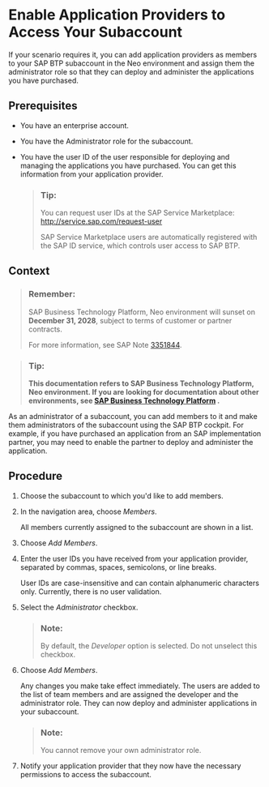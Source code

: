 <!-- loiofa1bd9cf472e46d49472092ffedf7307 -->

# Enable Application Providers to Access Your Subaccount

If your scenario requires it, you can add application providers as members to your SAP BTP subaccount in the Neo environment and assign them the administrator role so that they can deploy and administer the applications you have purchased.



## Prerequisites

-   You have an enterprise account.
-   You have the Administrator role for the subaccount.
-   You have the user ID of the user responsible for deploying and managing the applications you have purchased. You can get this information from your application provider.

    > ### Tip:  
    > You can request user IDs at the SAP Service Marketplace: http://service.sap.com/request-user
    > 
    > SAP Service Marketplace users are automatically registered with the SAP ID service, which controls user access to SAP BTP.




## Context

> ### Remember:  
> SAP Business Technology Platform, Neo environment will sunset on **December 31, 2028**, subject to terms of customer or partner contracts.
> 
> For more information, see SAP Note [3351844](https://me.sap.com/notes/3351844).

> ### Tip:  
> **This documentation refers to SAP Business Technology Platform, Neo environment. If you are looking for documentation about other environments, see [SAP Business Technology Platform](https://help.sap.com/docs/btp/sap-business-technology-platform/sap-business-technology-platform?version=Cloud) .**

As an administrator of a subaccount, you can add members to it and make them administrators of the subaccount using the SAP BTP cockpit. For example, if you have purchased an application from an SAP implementation partner, you may need to enable the partner to deploy and administer the application.



## Procedure

1.  Choose the subaccount to which you'd like to add members.

2.  In the navigation area, choose *Members*.

    All members currently assigned to the subaccount are shown in a list.

3.  Choose *Add Members*.

4.  Enter the user IDs you have received from your application provider, separated by commas, spaces, semicolons, or line breaks.

    User IDs are case-insensitive and can contain alphanumeric characters only. Currently, there is no user validation.

5.  Select the *Administrator* checkbox.

    > ### Note:  
    > By default, the *Developer* option is selected. Do not unselect this checkbox.

6.  Choose *Add Members*.

    Any changes you make take effect immediately. The users are added to the list of team members and are assigned the developer and the administrator role. They can now deploy and administer applications in your subaccount.

    > ### Note:  
    > You cannot remove your own administrator role.

7.  Notify your application provider that they now have the necessary permissions to access the subaccount.


